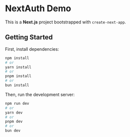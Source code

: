 # NextAuth Demo

This is a **Next.js** project bootstrapped with `create-next-app`.

## Getting Started

First, install dependencies:

```bash
npm install
# or
yarn install
# or
pnpm install
# or
bun install
```
Then, run the development server:
```bash
npm run dev
# or
yarn dev
# or
pnpm dev
# or
bun dev
```
